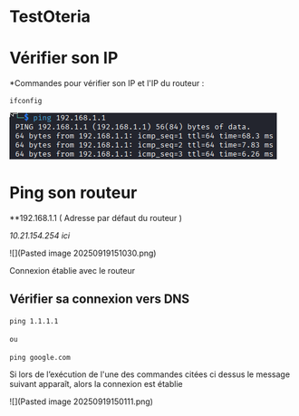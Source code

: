 # TestOteria

# Vérifier son IP

*Commandes pour vérifier son IP et l'IP du routeur  :

```terminal
ifconfig
```

![](image1.png)

# Ping son routeur

**192.168.1.1 ( Adresse par défaut du routeur )

*10.21.154.254 ici*

![](Pasted image 20250919151030.png)

Connexion établie avec le routeur

## Vérifier sa connexion vers DNS 

```terminal
ping 1.1.1.1

ou 

ping google.com
```


Si lors de l’exécution de l'une des commandes citées ci dessus 
le message suivant apparaît, alors la connexion est établie

![](Pasted image 20250919150111.png)

